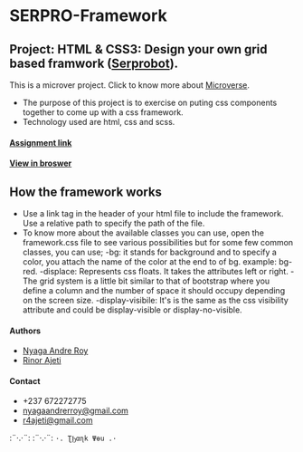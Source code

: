# SERPRO-Framework

## Project: HTML & CSS3: Design your own grid based framwork ([Serprobot](https://www.serprobot.com/user/dashboard.php)).

This is a microver project. Click to know more about [Microverse](https://www.microverse.org/).
* The purpose of this project is to exercise on puting css components together to come up with a css framework.
* Technology used are html, css and scss. 

#### [Assignment link](https://www.theodinproject.com/courses/html5-and-css3/lessons/design-your-own-grid-based-framework)

#### [View in broswer](https://roynyaga.github.io/microverse_building_with_backgrounds_and_radients/)


## How the framework works

* Use a link tag in the header of your html file to include the framework. Use a relative path to specify the path of the file.
* To know more about the available classes you can use, open the framework.css file to see various possibilities but for some few common classes, you can use;
-bg: it stands for background and to specify a color, you attach the name of the color at the end to of bg. example: bg-red.
-displace: Represents css floats. It takes the attributes left or right.
-The grid system is a little bit similar to that of bootstrap where you define a column and the number of space it should occupy depending on the screen size.
-display-visibile: It's is the same as the css visibility attribute and could be display-visible or display-no-visible.

#### Authors
* [Nyaga Andre Roy](https://github.com/RoyNyaga)
* [Rinor Ajeti](https://github.com/R4Ajeti)

#### Contact
* +237 672272775
* nyagaandrerroy@gmail.com
* r4ajeti@gmail.com

:¨·.·¨:   :¨·.·¨:
`·. ƮϦαɳk Ψөu .·`